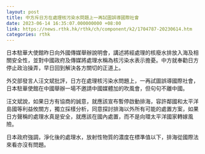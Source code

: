 ```yaml
---
layout: post
title: 中方斥日方在處理核污染水問題上一再試圖誤導國際社會
date: 2023-06-14 16:35:07.000000000 +08:00
link: https://news.rthk.hk/rthk/ch/component/k2/1704787-20230614.htm
categories: rthk
---
```


日本駐華大使館昨日向外國傳媒舉辦說明會，講述將經處理的核廢水排放入海及相關安全性，並對中國政府及傳媒將處理水稱為核污染水表示擔憂。中方就奉勸日方停止政治操弄，早日回到解決各方關切的正道上。

外交部發言人汪文斌批評，日方在處理核污染水問題上，一再試圖誤導國際社會，日本駐華使館在中國舉辦一場不邀請中國媒體加的吹風會，但句句不離中國。

汪文斌說，如果日方有協商的誠意，就應該宣布暫停啟動排海，容許鄰國和太平洋島國等利益攸關方，獨立採樣分析，同意探討排海以外所有可能的處置方案，如果日方聲稱的處理水真是安全，就應該在國內處置，而不是向環太平洋國家轉嫁風險。

日本政府強調，淨化後的處理水，放射性物質的濃度在標準值以下，排海從國際法來看亦沒有問題。
